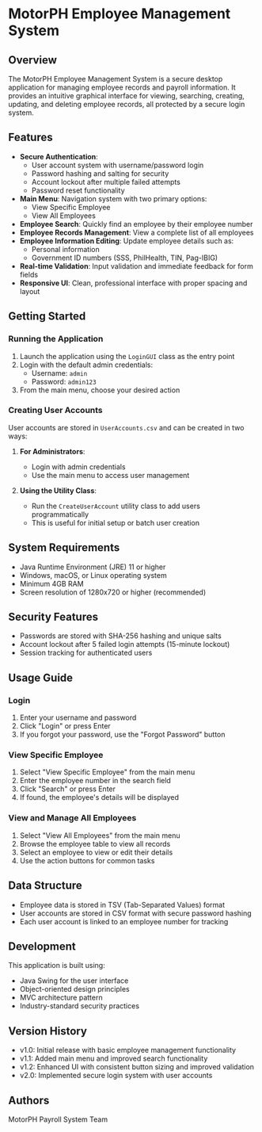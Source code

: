 # MotorPH Employee Management System

## Overview
The MotorPH Employee Management System is a secure desktop application for managing employee records and payroll information. It provides an intuitive graphical interface for viewing, searching, creating, updating, and deleting employee records, all protected by a secure login system.

## Features
- **Secure Authentication**:
  - User account system with username/password login
  - Password hashing and salting for security
  - Account lockout after multiple failed attempts
  - Password reset functionality
- **Main Menu**: Navigation system with two primary options:
  - View Specific Employee
  - View All Employees
- **Employee Search**: Quickly find an employee by their employee number
- **Employee Records Management**: View a complete list of all employees
- **Employee Information Editing**: Update employee details such as:
  - Personal information
  - Government ID numbers (SSS, PhilHealth, TIN, Pag-IBIG)
- **Real-time Validation**: Input validation and immediate feedback for form fields
- **Responsive UI**: Clean, professional interface with proper spacing and layout

## Getting Started

### Running the Application
1. Launch the application using the `LoginGUI` class as the entry point
2. Login with the default admin credentials:
   - Username: `admin`
   - Password: `admin123`
3. From the main menu, choose your desired action

### Creating User Accounts
User accounts are stored in `UserAccounts.csv` and can be created in two ways:

1. **For Administrators**:
   - Login with admin credentials
   - Use the main menu to access user management

2. **Using the Utility Class**:
   - Run the `CreateUserAccount` utility class to add users programmatically
   - This is useful for initial setup or batch user creation

## System Requirements
- Java Runtime Environment (JRE) 11 or higher
- Windows, macOS, or Linux operating system
- Minimum 4GB RAM
- Screen resolution of 1280x720 or higher (recommended)

## Security Features
- Passwords are stored with SHA-256 hashing and unique salts
- Account lockout after 5 failed login attempts (15-minute lockout)
- Session tracking for authenticated users

## Usage Guide

### Login
1. Enter your username and password
2. Click "Login" or press Enter
3. If you forgot your password, use the "Forgot Password" button

### View Specific Employee
1. Select "View Specific Employee" from the main menu
2. Enter the employee number in the search field
3. Click "Search" or press Enter
4. If found, the employee's details will be displayed

### View and Manage All Employees
1. Select "View All Employees" from the main menu
2. Browse the employee table to view all records
3. Select an employee to view or edit their details
4. Use the action buttons for common tasks

## Data Structure
- Employee data is stored in TSV (Tab-Separated Values) format
- User accounts are stored in CSV format with secure password hashing
- Each user account is linked to an employee number for tracking

## Development
This application is built using:
- Java Swing for the user interface
- Object-oriented design principles
- MVC architecture pattern
- Industry-standard security practices

## Version History
- v1.0: Initial release with basic employee management functionality
- v1.1: Added main menu and improved search functionality
- v1.2: Enhanced UI with consistent button sizing and improved validation
- v2.0: Implemented secure login system with user accounts

## Authors
MotorPH Payroll System Team